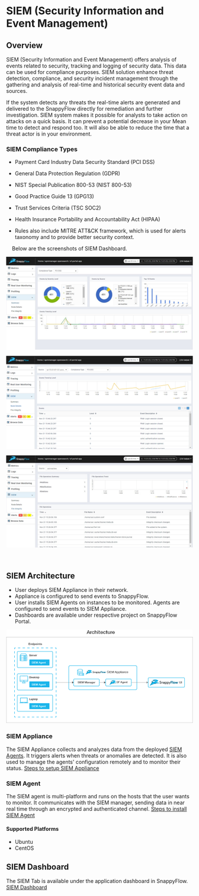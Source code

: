 # SIEM (Security Information and Event Management)

## Overview

SIEM (Security Information and Event Management) offers analysis of events related to security, tracking and logging of security data.  This data can be used for compliance purposes. SIEM solution enhance threat detection, compliance, and security incident management through the gathering and analysis of real-time and historical security event data and sources.

If the system detects any threats the real-time alerts are generated and delivered to the SnappyFlow directly for remediation and further investigation. SIEM system makes it possible for analysts to take action on attacks on a quick basis. It can prevent a potential decrease in your Mean time to detect and respond too. It will also be able to reduce the time that a threat actor is in your environment.

### SIEM Compliance Types

- Payment Card Industry Data Security Standard (PCI DSS)

- General Data Protection Regulation (GDPR)

- NIST Special Publication 800-53 (NIST 800-53)

- Good Practice Guide 13 (GPG13)

- Trust Services Criteria (TSC SOC2)

- Health Insurance Portability and Accountability Act (HIPAA)

- Rules also include MITRE ATT&CK framework, which is used for alerts taxonomy and to provide better security context.

&nbsp;
&nbsp;
Below are the screenshots of SIEM Dashboard.


![image](images/doc1.png)

![image](images/doc2.png)

![image](images/doc3.png)

&nbsp;
&nbsp;

## SIEM Architecture

- User deploys SIEM Appliance in their network.
- Appliance is configured to send events to SnappyFlow.
- User installs SIEM Agents on instances to be monitored. Agents are configured to send events to SIEM Appliance.
- Dashboards are available under respective project on SnappyFlow Portal.

![image](images/Architecture-Diagram.jpg)

### SIEM Appliance

The SIEM Appliance collects and analyzes data from the deployed [SIEM Agents](#siem-agent). It triggers alerts when threats or anomalies are detected.  It is also used to manage the agents' configuration remotely and to monitor their status. [Steps to setup SIEM Appliance](./siemappliance_installation.md)

### SIEM Agent

The SIEM agent is multi-platform and runs on the hosts that the user wants to monitor. It communicates with the SIEM manager, sending data in near real time through an encrypted and authenticated channel. [Steps to install SIEM Agent](./siemagent_installation.md)

#### Supported Platforms

- Ubuntu
- CentOS

## SIEM Dashboard

The SIEM Tab is available under the application dashboard in SnappyFlow. [SIEM Dashboard](./SIEM_Dashboard.md)

